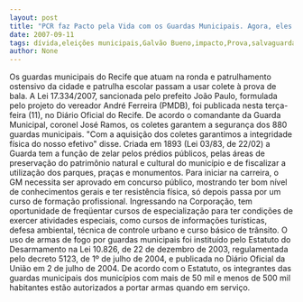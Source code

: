 ```yaml
---
layout: post
title: "PCR faz Pacto pela Vida com os Guardas Municipais. Agora, eles vão usar coletes à prova de balas"
date: 2007-09-11
tags: dívida,eleições municipais,Galvão Bueno,impacto,Prova,salvaguardas
author: None
---
```

Os guardas municipais do Recife que atuam na ronda e patrulhamento ostensivo da cidade e patrulha escolar passam a usar colete &agrave; prova de bala. 
A Lei 17.334/2007, sancionada pelo prefeito Jo&atilde;o Paulo, formulada pelo projeto do vereador Andr&eacute; Ferreira (PMDB), foi publicada nesta ter&ccedil;a-feira (11), no Di&aacute;rio Oficial do Recife. 
De acordo o comandante da Guarda Municipal, coronel Jos&eacute; Ramos, os coletes garantem a seguran&ccedil;a dos 880 guardas municipais. &quot;Com a aquisi&ccedil;&atilde;o dos coletes garantimos a integridade f&iacute;sica do nosso efetivo&quot; disse. 
Criada em 1893 (Lei 03/83, de 22/02) a Guarda tem a fun&ccedil;&atilde;o de zelar pelos pr&eacute;dios p&uacute;blicos, pelas &aacute;reas de preserva&ccedil;&atilde;o do patrim&ocirc;nio natural e cultural do munic&iacute;pio e de fiscalizar a utiliza&ccedil;&atilde;o dos parques, pra&ccedil;as e monumentos. Para iniciar na carreira, o GM necessita ser aprovado em concurso p&uacute;blico, mostrando ter bom n&iacute;vel de conhecimentos gerais e ter resist&ecirc;ncia f&iacute;sica, s&oacute; depois passa por um curso de forma&ccedil;&atilde;o profissional. Ingressando na Corpora&ccedil;&atilde;o, tem oportunidade de freq&uuml;entar cursos de especializa&ccedil;&atilde;o para ter condi&ccedil;&otilde;es de exercer atividades especiais, como cursos de informa&ccedil;&otilde;es tur&iacute;sticas, defesa ambiental, t&eacute;cnica de controle urbano e curso b&aacute;sico de tr&acirc;nsito. 
O uso de armas de fogo por guardas municipais foi institu&iacute;do pelo Estatuto do Desarmamento na Lei 10.826, de 22 de dezembro de 2003, regulamentada pelo decreto 5123, de 1&ordm; de julho de 2004, e publicada no Di&aacute;rio Oficial da Uni&atilde;o em 2 de julho de 2004. De acordo com o Estatuto, os integrantes das guardas municipais dos munic&iacute;pios com mais de 50 mil e menos de 500 mil habitantes est&atilde;o autorizados a portar armas quando em servi&ccedil;o. 